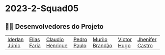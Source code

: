 # 2023-2-Squad05
## 👨‍💻 Desenvolvedores do Projeto

<table>
  <td>
    <a href="https://github.com/IderlanJ" style="">
      <img scr="https://avatars.githubusercontent.com/u/101422838?v=4">
      <br>
      Iderlan Júnio
    </a>
  </td>
  <td>
    <a href="">
      <img scr="">
      <br>
      Elias Faria
    </a>
  </td>
  <td>
    <a href="">
      <img scr="">
      <br>
      Claudio Henrique
    </a>
  </td>
  <td>
    <a href="">
      <img scr="">
      <br>
      Pedro Paulo
    </a>
  </td>
  <td>
    <a href="">
      <img scr="">
      <br>
      Murilo Brandão
    </a>
  </td>
  <td>
    <a href="">
      <img scr="">
      <br>
      Victor Hugo
    </a>
  </td>
  <td>
    <a href="">
      <img scr="">
      <br>
      Jhenifer Castro
    </a>
  </td>
</table>

